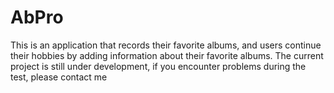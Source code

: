 # AbPro
This is an application that records their favorite albums, and users continue their hobbies by adding information about their favorite albums. The current project is still under development, if you encounter problems during the test, please contact me
